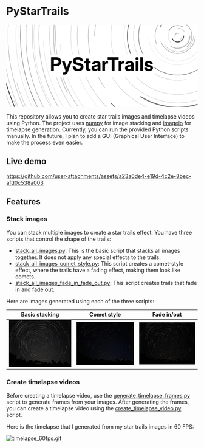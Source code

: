 # PyStarTrails

![Thumbnail](./images/thumbnail.jpg)

This repository allows you to create star trails images and timelapse videos using Python. The project uses [numpy](https://github.com/numpy/numpy) for image stacking and [imageio](https://github.com/imageio/imageio) for timelapse generation. Currently, you can run the provided Python scripts manually. In the future, I plan to add a GUI (Graphical User Interface) to make the process even easier.

## Live demo

https://github.com/user-attachments/assets/a23a6de4-e19d-4c2e-8bec-afd0c538a003

## Features

### Stack images

You can stack multiple images to create a star trails effect. You have three scripts that control the shape of the trails:

- [stack_all_images.py](./stack_all_images.py): This is the basic script that stacks all images together. It does not apply any special effects to the trails.
- [stack_all_images_comet_style.py](./stack_all_images_comet_style.py): This script creates a comet-style effect, where the trails have a fading effect, making them look like comets.
- [stack_all_images_fade_in_fade_out.py](./stack_all_images_fade_in_fade_out.py): This script creates trails that fade in and fade out.

Here are images generated using each of the three scripts:

| Basic stacking | Comet style | Fade in/out |
|:--------------:|:-----------:|:-----------:|
| ![stacked_star_trails.jpg](./images/stacked_star_trails.jpg) | ![stacked_star_trails_comet_style.jpg](./images/stacked_star_trails_comet_style.jpg) | ![stacked_star_trails_fade_in_out.jpg](./images/stacked_star_trails_fade_in_out.jpg) |

### Create timelapse videos

Before creating a timelapse video, use the [generate_timelapse_frames.py](./generate_timelapse_frames.py) script to generate frames from your images. After generating the frames, you can create a timelapse video using the [create_timelapse_video.py](./create_timelapse_video.py) script.

Here is the timelapse that I generated from my star trails images in 60 FPS:

![timelapse_60fps.gif](./images/timelapse_60fps.gif)
